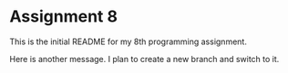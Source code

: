 # Assignment 8
This is the initial README for my 8th programming assignment.

Here is another message. I plan to create a new branch and switch to it.
